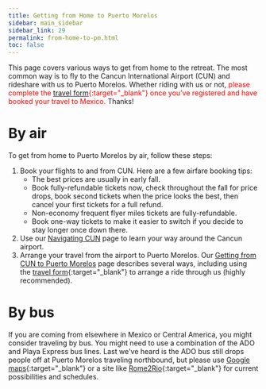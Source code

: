 ```yaml
---
title: Getting from Home to Puerto Morelos
sidebar: main_sidebar
sidebar_link: 29
permalink: from-home-to-pm.html
toc: false
---
```


This page covers various ways to get from home to the retreat. The most common way is to fly to the Cancun International Airport (CUN) and rideshare with us to Puerto Morelos. Whether riding with us or not, <span style="color: red">please complete the [travel form](https://docs.google.com/forms/d/e/1FAIpQLSex7cyDs_Xf33rAxqU2S749xG_MB4lMQk3fPvF_p0JkkoKyTg/viewform){:target="_blank"} once you’ve registered and have booked your travel to Mexico.</span> Thanks!

# By air

To get from home to Puerto Morelos by air, follow these steps:

1. Book your flights to and from CUN. Here are a few airfare booking tips:
   - The best prices are usually in early fall.
   - Book fully-refundable tickets now, check throughout the fall for price drops, book second tickets when the price looks the best, then cancel your first tickets for a full refund.
   - Non-economy frequent flyer miles tickets are fully-refundable.
   - Book one-way tickets to make it easier to switch if you decide to stay longer once down there.
2. Use our [Navigating CUN](navigating-cun.md) page to learn your way around the Cancun airport.
3. Arrange your travel from the airport to Puerto Morelos. Our [Getting from CUN to Puerto Morelos](from-cun-to-pm.md) page describes several ways, including using the [travel form](https://docs.google.com/forms/d/e/1FAIpQLSex7cyDs_Xf33rAxqU2S749xG_MB4lMQk3fPvF_p0JkkoKyTg/viewform){:target="_blank"}</span> to arrange a ride through us (highly recommended).

# By bus

If you are coming from elsewhere in Mexico or Central America, you might consider traveling by bus. You might need to use a combination of the ADO and Playa Express bus lines. Last we've heard is the ADO bus still drops people off at Puerto Morelos traveling northbound, but please use [Google maps](https://maps.google.com){:target="_blank"} or a site like [Rome2Rio](https://rome2rio.com){:target="_blank"} for current possibilities and schedules.